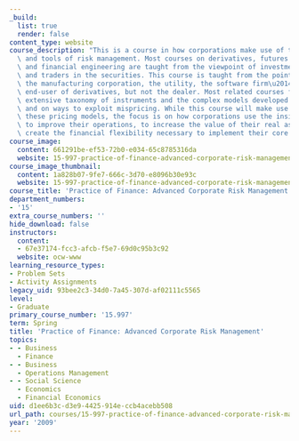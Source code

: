 ```yaml
---
_build:
  list: true
  render: false
content_type: website
course_description: "This is a course in how corporations make use of the insights\
  \ and tools of risk management. Most courses on derivatives, futures and options,\
  \ and financial engineering are taught from the viewpoint of investment bankers\
  \ and traders in the securities. This course is taught from the point of view of\
  \ the manufacturing corporation, the utility, the software firm\u2014any potential\
  \ end-user of derivatives, but not the dealer. Most related courses focus on the\
  \ extensive taxonomy of instruments and the complex models developed to price them,\
  \ and on ways to exploit mispricing. While this course will make use of some of\
  \ these pricing models, the focus is on how corporations use the insights and models\
  \ to improve their operations, to increase the value of their real assets, or to\
  \ create the financial flexibility necessary to implement their core strategy.\n"
course_image:
  content: 661291be-ef53-72b0-e034-65c8785316da
  website: 15-997-practice-of-finance-advanced-corporate-risk-management-spring-2009
course_image_thumbnail:
  content: 1a828b07-9fe7-666c-3d70-e8096b30e93c
  website: 15-997-practice-of-finance-advanced-corporate-risk-management-spring-2009
course_title: 'Practice of Finance: Advanced Corporate Risk Management'
department_numbers:
- '15'
extra_course_numbers: ''
hide_download: false
instructors:
  content:
  - 67e37174-fcc3-afcb-f5e7-69d0c95b3c92
  website: ocw-www
learning_resource_types:
- Problem Sets
- Activity Assignments
legacy_uid: 93bee2c3-34d0-7a45-307d-af02111c5565
level:
- Graduate
primary_course_number: '15.997'
term: Spring
title: 'Practice of Finance: Advanced Corporate Risk Management'
topics:
- - Business
  - Finance
- - Business
  - Operations Management
- - Social Science
  - Economics
  - Financial Economics
uid: d1ee6b3c-d3e9-4425-914e-ccb4acebb508
url_path: courses/15-997-practice-of-finance-advanced-corporate-risk-management-spring-2009
year: '2009'
---
```

